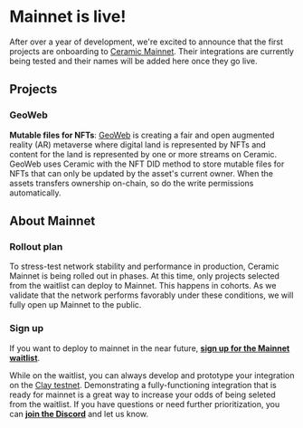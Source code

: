 # Mainnet is live!

After over a year of development, we're excited to announce that the first projects are onboarding to [Ceramic Mainnet](./networks.md#mainnet). Their integrations are currently being tested and their names will be added here once they go live.

## Projects

### **GeoWeb**

**Mutable files for NFTs**: [GeoWeb](https://geoweb.network) is creating a fair and open augmented reality (AR) metaverse where digital land is represented by NFTs and content for the land is represented by one or more streams on Ceramic. GeoWeb uses Ceramic with the NFT DID method to store mutable files for NFTs that can only be updated by the asset's current owner. When the assets transfers ownership on-chain, so do the write permissions automatically.

## About Mainnet

### **Rollout plan**

To stress-test network stability and performance in production, Ceramic Mainnet is being rolled out in phases. At this time, only projects selected from the waitlist can deploy to Mainnet. This happens in cohorts. As we validate that the network performs favorably under these conditions, we will fully open up Mainnet to the public.

### **Sign up**

If you want to deploy to mainnet in the near future, **[sign up for the Mainnet waitlist](https://blog.ceramic.network/ceramic-mainnet-early-launch-program/)**.

While on the waitlist, you can always develop and prototype your integration on the [Clay testnet](./networks.md#mainnet). Demonstrating a fully-functioning integration that is ready for mainnet is a great way to increase your odds of being seleted from the waitlist. If you have questions or need further prioritization, you can [**join the Discord**](https://chat.ceramic.network) and let us know.

</br>
</br>
</br>
